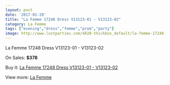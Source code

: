 ```yaml
---
layout: post
date: '2017-01-28'
title: "La Femme 17248 Dress V13123-01 - V13123-02"
category: La Femme
tags: ["evening","dress","femme","prom","party"]
image: http://www.lustparties.com/4820-thickbox_default/la-femme-17248-dress-v13123-01-v13123-02.jpg
---
```

La Femme 17248 Dress V13123-01 - V13123-02

On Sales: **$378**
<a href="https://www.lustparties.com/en/la-femme/1608-la-femme-17248-dress-v13123-01-v13123-02.html"><amp-img layout="responsive" width="600" height="600" src="//www.lustparties.com/4820-thickbox_default/la-femme-17248-dress-v13123-01-v13123-02.jpg" alt="La Femme 17248 Dress V13123-01 - V13123-02 0" /></a>
<a href="https://www.lustparties.com/en/la-femme/1608-la-femme-17248-dress-v13123-01-v13123-02.html"><amp-img layout="responsive" width="600" height="600" src="//www.lustparties.com/4821-thickbox_default/la-femme-17248-dress-v13123-01-v13123-02.jpg" alt="La Femme 17248 Dress V13123-01 - V13123-02 1" /></a>
<a href="https://www.lustparties.com/en/la-femme/1608-la-femme-17248-dress-v13123-01-v13123-02.html"><amp-img layout="responsive" width="600" height="600" src="//www.lustparties.com/4822-thickbox_default/la-femme-17248-dress-v13123-01-v13123-02.jpg" alt="La Femme 17248 Dress V13123-01 - V13123-02 2" /></a>
<a href="https://www.lustparties.com/en/la-femme/1608-la-femme-17248-dress-v13123-01-v13123-02.html"><amp-img layout="responsive" width="600" height="600" src="//www.lustparties.com/4823-thickbox_default/la-femme-17248-dress-v13123-01-v13123-02.jpg" alt="La Femme 17248 Dress V13123-01 - V13123-02 3" /></a>

Buy it: [La Femme 17248 Dress V13123-01 - V13123-02](https://www.lustparties.com/en/la-femme/1608-la-femme-17248-dress-v13123-01-v13123-02.html "La Femme 17248 Dress V13123-01 - V13123-02")

View more: [La Femme](https://www.lustparties.com/en/4-la-femme "La Femme")